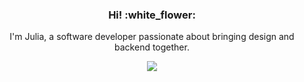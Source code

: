 <h3 align="center"> Hi! :white_flower:</h3>

<!--
**54rtor1/54rtor1** is a ✨ _special_ ✨ repository because its `README.md` (this file) appears on your GitHub profile.

Here are some ideas to get you started:

- 🔭 I’m currently working on ...
- 🌱 I’m currently learning ...
- 👯 I’m looking to collaborate on ...
- 🤔 I’m looking for help with ...
- 💬 Ask me about ...
- 📫 How to reach me: ...
- 😄 Pronouns: ...
- ⚡ Fun fact: ...
-->
<div align="center">
  <p>I'm Julia, a software developer passionate about bringing design and backend together.<p>

  <img align="center" src="https://github-readme-stats.vercel.app/api/top-langs/?username=54rtor1&layout=compact" /> 
  </a>
 </div> 
